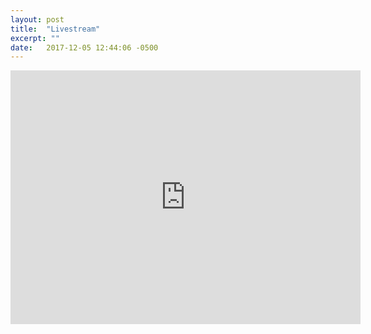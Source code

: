 ```yaml
---
layout: post
title:  "Livestream"
excerpt: ""
date:   2017-12-05 12:44:06 -0500
---
```


<iframe src="https://www.facebook.com/plugins/video.php?href=https%3A%2F%2Fwww.facebook.com%2Fgabe.ortiz.77%2Fvideos%2F1575358719169832%2F&show_text=1&width=560" width="560" height="406" style="border:none;overflow:hidden" scrolling="no" frameborder="0" allowTransparency="true" allowFullScreen="true"></iframe>
